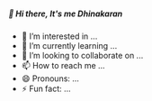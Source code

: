##### 👋 Hi there, It's me Dhinakaran
- 👀 I’m interested in ...
- 🌱 I’m currently learning ...
- 💞️ I’m looking to collaborate on ...
- 📫 How to reach me ...
- 😄 Pronouns: ...
- ⚡ Fun fact: ...

<!---
dhinakaranst/dhinakaranst is a ✨ special ✨ repository because its `README.md` (this file) appears on your GitHub profile.
You can click the Preview link to take a look at your changes.
--->

